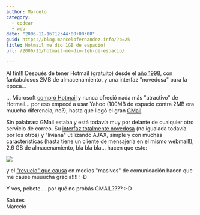 ```yaml
---
author: Marcelo
category:
  - codear
  - web
date: "2006-11-16T12:44:00+00:00"
guid: https://blog.marcelofernandez.info/?p=25
title: Hotmail me dio 1GB de espacio!
url: /2006/11/hotmail-me-dio-1gb-de-espacio/

---
```

Al fin!!! Después de tener Hotmail (gratuito) desde el [año 1998](http://web.archive.org/web/19970408045703/http://www.hotmail.com/), con fantabulosos 2MB de almacenamiento, y una interfaz "novedosa" para la época...

... Microsoft [compró Hotmail](http://web.archive.org/web/19990125090134/http://hotmail.com/) y nunca ofreció nada más "atractivo" de Hotmail... por eso empecé a usar Yahoo (100MB de espacio contra 2MB era muucha diferencia, no?), hasta que llegó el gran [GMail](http://www.gmail.com/).

Sin palabras: GMail estaba y está todavía muy por delante de cualquier otro servicio de correo. Su [interfaz totalmente novedosa](http://mail.google.com/mail/help/about.html#screenshots) (no igualada todavía por los otros) y "liviana" utilizando AJAX, simple y con muchas características (hasta tiene un cliente de mensajería en el mismo webmail!), 2.6 GB de almacenamiento, bla bla bla... hacen que esto:

[![](http://photos1.blogger.com/blogger2/448/981953459584652/400/Hotmail1GB.0.jpg)](http://photos1.blogger.com/blogger2/448/981953459584652/1600/Hotmail1GB.1.jpg)

y el ["revuelo" que causa](http://www.infobae.com/notas/nota.php?Idx=286661&IdxSeccion=100796) en medios "masivos" de comunicación hacen que me cause muuucha gracia!!!! :-D

Y vos, pebete.... por qué no probás GMAIL???? :-D

Salutes  
Marcelo
